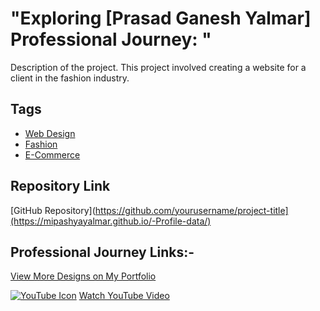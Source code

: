 # "Exploring [Prasad Ganesh Yalmar] Professional Journey: "

Description of the project. This project involved creating a website for a client in the fashion industry.

## Tags
- [Web Design](#)
- [Fashion](#)
- [E-Commerce](#)

## Repository Link
[GitHub Repository](https://github.com/yourusername/project-title](https://mipashyayalmar.github.io/-Profile-data/)

##  Professional Journey Links:-
[View More Designs on My Portfolio](https://mipashyayalmar.github.io/-Profile-data/)

[![YouTube Icon](URL_OF_YOUTUBE_ICON)](URL_OF_YOUTUBE_VIDEO)
[Watch YouTube Video](URL_OF_YOUTUBE_VIDEO)
